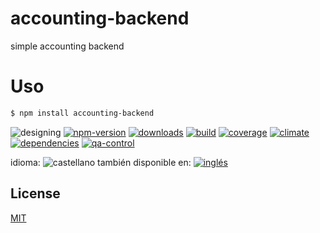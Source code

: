 # accounting-backend
simple accounting backend

<!--lang:es-->
# Uso
<!--lang:en--]
# Usage
[!--lang:*-->
```sh
$ npm install accounting-backend
```

<!--multilang v0 es:LEEME.md en:README.md -->

<!-- cucardas -->
![designing](https://img.shields.io/badge/stability-designing-red.svg)
[![npm-version](https://img.shields.io/npm/v/accounting-backend.svg)](https://npmjs.org/package/accounting-backend)
[![downloads](https://img.shields.io/npm/dm/accounting-backend.svg)](https://npmjs.org/package/accounting-backend)
[![build](https://img.shields.io/travis/emilioplatzer/accounting-backend/master.svg)](https://travis-ci.org/emilioplatzer/accounting-backend)
[![coverage](https://img.shields.io/coveralls/emilioplatzer/accounting-backend/master.svg)](https://coveralls.io/r/emilioplatzer/accounting-backend)
[![climate](https://img.shields.io/codeclimate/github/emilioplatzer/accounting-backend.svg)](https://codeclimate.com/github/emilioplatzer/accounting-backend)
[![dependencies](https://img.shields.io/david/emilioplatzer/accounting-backend.svg)](https://david-dm.org/emilioplatzer/accounting-backend)
[![qa-control](http://codenautas.com/github/emilioplatzer/accounting-backend.svg)](http://codenautas.com/github/emilioplatzer/accounting-backend)


<!--multilang buttons-->

idioma: ![castellano](https://raw.githubusercontent.com/codenautas/multilang/master/img/lang-es.png)
también disponible en:
[![inglés](https://raw.githubusercontent.com/codenautas/multilang/master/img/lang-en.png)](README.md)

<!--lang:*-->

## License

[MIT](LICENSE)


